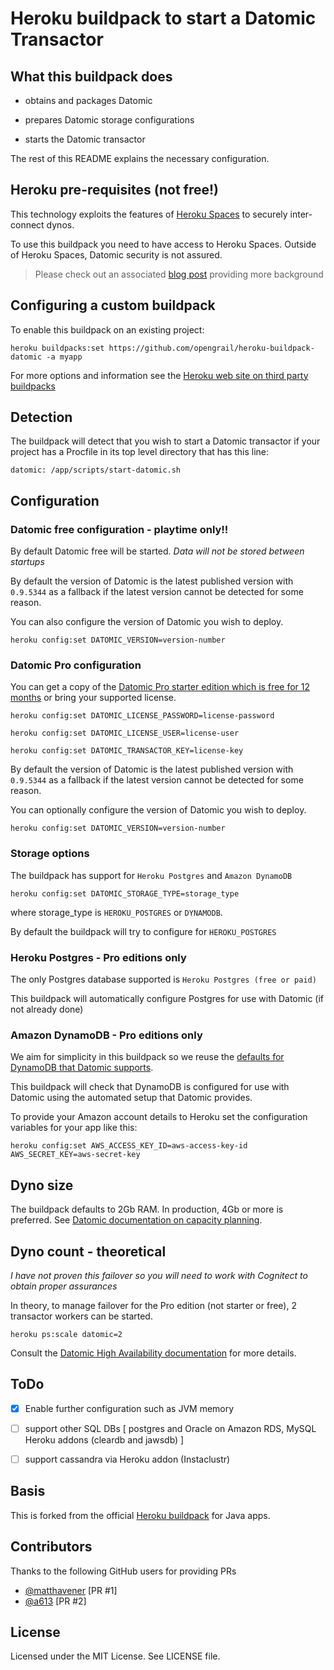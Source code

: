 Heroku buildpack to start a Datomic Transactor
==============================================

## What this buildpack does

- obtains and packages Datomic

- prepares Datomic storage configurations

- starts the Datomic transactor

The rest of this README explains the necessary configuration.

## Heroku pre-requisites (not free!)

This technology exploits the features of [Heroku Spaces](https://www.heroku.com/private-spaces) to securely inter-connect dynos.

To use this buildpack you need to have access to Heroku Spaces. Outside of Heroku Spaces, Datomic security is not assured.

> Please check out an associated [blog post](http://blog.opengrail.com/datomic/heroku/dynamodb/aws/2016/01/03/datomic-heroku-spaces.html) providing more background

## Configuring a custom buildpack

To enable this buildpack on an existing project:

````heroku buildpacks:set https://github.com/opengrail/heroku-buildpack-datomic -a myapp````

For more options and information see the [Heroku web site on third party buildpacks](https://devcenter.heroku.com/articles/third-party-buildpacks#using-a-custom-buildpack)

## Detection

The buildpack will detect that you wish to start a Datomic transactor if your project has a Procfile in its top level directory that has this line:

````datomic: /app/scripts/start-datomic.sh````

## Configuration

### Datomic free configuration - playtime only!!

By default Datomic free will be started. *Data will not be stored between startups*

By default the version of Datomic is the latest published version with `0.9.5344` as a fallback if the latest version cannot be detected for some reason.

You can also configure the version of Datomic you wish to deploy.

````heroku config:set DATOMIC_VERSION=version-number````

### Datomic Pro configuration

You can get a copy of the [Datomic Pro starter edition which is free for 12 months](http://www.datomic.com/get-datomic.html) or bring your supported license.

````heroku config:set DATOMIC_LICENSE_PASSWORD=license-password````

````heroku config:set DATOMIC_LICENSE_USER=license-user````

````heroku config:set DATOMIC_TRANSACTOR_KEY=license-key````

By default the version of Datomic is the latest published version with `0.9.5344` as a fallback if the latest version cannot be detected for some reason.

You can optionally configure the version of Datomic you wish to deploy.

````heroku config:set DATOMIC_VERSION=version-number````

### Storage options

The buildpack has support for `Heroku Postgres` and `Amazon DynamoDB`

````heroku config:set DATOMIC_STORAGE_TYPE=storage_type````

where storage_type is `HEROKU_POSTGRES` or `DYNAMODB`.

By default the buildpack will try to configure for `HEROKU_POSTGRES`

### Heroku Postgres - Pro editions only

The only Postgres database supported is `Heroku Postgres (free or paid)`

This buildpack will automatically configure Postgres for use with Datomic (if not already done) 

### Amazon DynamoDB - Pro editions only

We aim for simplicity in this buildpack so we reuse the [defaults for DynamoDB that Datomic supports](http://docs.datomic.com/storage.html#provisioning-dynamo).

This buildpack will check that DynamoDB is configured for use with Datomic using the automated setup that Datomic provides.

To provide your Amazon account details to Heroku set the configuration variables for your app like this:

````heroku config:set AWS_ACCESS_KEY_ID=aws-access-key-id AWS_SECRET_KEY=aws-secret-key````

## Dyno size

The buildpack defaults to 2Gb RAM. In production, 4Gb or more is preferred. See [Datomic documentation on capacity planning](http://docs.datomic.com/capacity.html).

## Dyno count - theoretical

*I have not proven this failover so you will need to work with Cognitect to obtain proper assurances*

In theory, to manage failover for the Pro edition (not starter or free), 2 transactor workers can be started.

```heroku ps:scale datomic=2```

Consult the [Datomic High Availability documentation](http://docs.datomic.com/ha.html) for more details.

## ToDo

- [X] Enable further configuration such as JVM memory

- [ ] support other SQL DBs [ postgres and Oracle on Amazon RDS, MySQL Heroku addons (cleardb and jawsdb) ]

- [ ] support cassandra via Heroku addon (Instaclustr)

## Basis

This is forked from the official [Heroku buildpack](http://devcenter.heroku.com/articles/buildpack) for Java apps.

## Contributors

Thanks to the following GitHub users for providing PRs

- [@matthavener](https://github.com/matthavener) [PR #1]
- [@a613](https://github.com/a613) [PR #2]

License
-------

Licensed under the MIT License. See LICENSE file.
